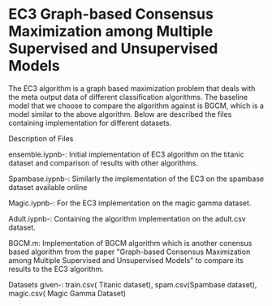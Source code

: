 # EC3 Graph-based Consensus Maximization among Multiple Supervised and Unsupervised Models

The EC3 algorithm is a graph based maximization problem that deals with the meta output data of different classification algorithms. The baseline model that we choose to compare the algorithm against is BGCM, which is a model similar to the above algorithm. Below are described the files containing implementation for different datasets. 

Description of Files

ensemble.iypnb-: Initial implementation of EC3 algorithm on the titanic dataset and comparison of results with other algorithms.

Spambase.iypnb-: Similarly the implementation of the EC3 on the spambase dataset available online

Magic.iypnb-: For the EC3 implementation on the magic gamma dataset.

Adult.iypnb-: Containing the algorithm implementation on the adult.csv dataset.

BGCM.m: Implementation of BGCM algorithm which is another conensus based algorithm from the paper "Graph-based Consensus Maximization among Multiple Supervised and Unsupervised Models" to compare its results to the EC3 algorithm.



Datasets given-: train.csv( Titanic dataset), spam.csv(Spambase dataset), magic.csv( Magic Gamma Dataset)


